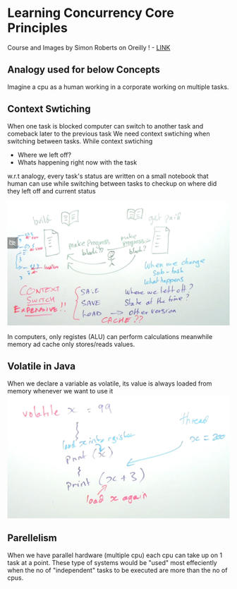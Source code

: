 # Learning Concurrency Core Principles
Course and Images by Simon Roberts on Oreilly ! - [LINK](https://learning.oreilly.com/live-events/concurrent-programming-core-concepts/0642572008523/)

## Analogy used for below Concepts
Imagine a cpu as a human working in a corporate working on multiple tasks. 


Context Swtiching
-
When one task is blocked computer can switch to another task and comeback later to the previous task
We need context swtiching when switching between tasks.
While context swtiching
- Where we left off?
- Whats happening right now with the task

w.r.t analogy, every task's status are written on a small notebook that human can use while switching between tasks to checkup on where did they left off and current status

![Alt text](./context_switching.png?raw=true "Context Switching")


In computers, only registes (ALU) can perform calculations meanwhile memory ad cache only stores/reads values.


Volatile in Java
- 
When we declare a variable as volatile, its value is always loaded from memory whenever we want to use it
![alt text](./volatile.png?raw=true)


Parellelism
-
When we have parallel hardware (multiple cpu)  each cpu can take up on 1 task at a point. These type of systems would be "used" most effeciently when the no of "independent" tasks to be executed are more than the no of cpus.


